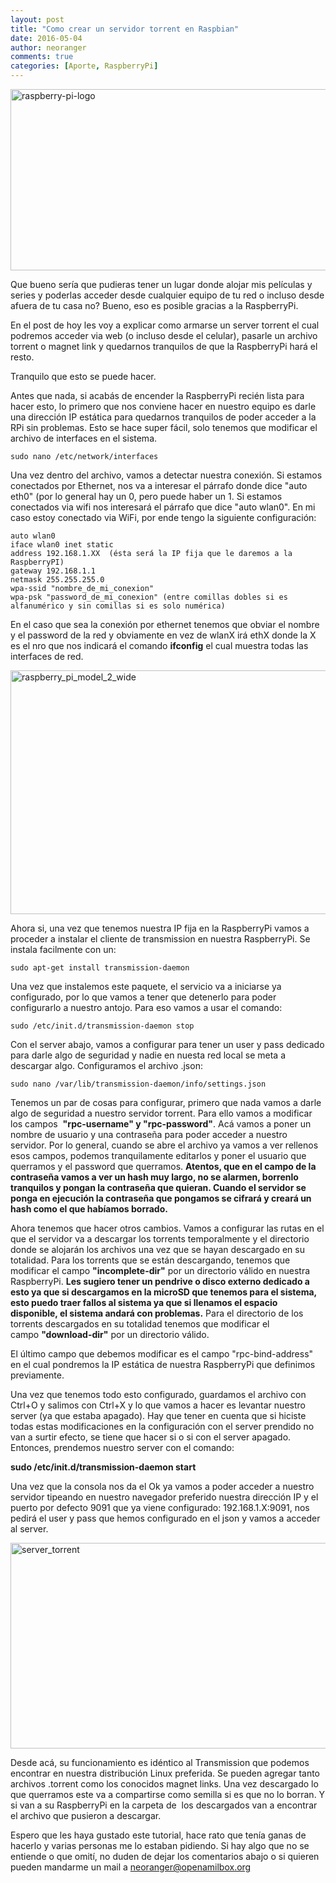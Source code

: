 ```yaml
---
layout: post
title: "Como crear un servidor torrent en Raspbian"
date: 2016-05-04
author: neoranger
comments: true
categories: [Aporte, RaspberryPi]
---
```

<img class="  wp-image-2723 aligncenter" src="https://blogneositelinux.files.wordpress.com/2016/10/raspberry-pi-logo.jpg" alt="raspberry-pi-logo" width="580" height="290" />

Que bueno sería que pudieras tener un lugar donde alojar mis películas y series y poderlas acceder desde cualquier equipo de tu red o incluso desde afuera de tu casa no? Bueno, eso es posible gracias a la RaspberryPi.

En el post de hoy les voy a explicar como armarse un server torrent el cual podremos acceder via web (o incluso desde el celular), pasarle un archivo torrent o magnet link y quedarnos tranquilos de que la RaspberryPi hará el resto.

Tranquilo que esto se puede hacer.

Antes que nada, si acabás de encender la RaspberryPi recién lista para hacer esto, lo primero que nos conviene hacer en nuestro equipo es darle una dirección IP estática para quedarnos tranquilos de poder acceder a la RPi sin problemas. Esto se hace super fácil, solo tenemos que modificar el archivo de interfaces en el sistema.

`sudo nano /etc/network/interfaces`

Una vez dentro del archivo, vamos a detectar nuestra conexión. Si estamos conectados por Ethernet, nos va a interesar el párrafo donde dice "auto eth0" (por lo general hay un 0, pero puede haber un 1. Si estamos conectados via wifi nos interesará el párrafo que dice "auto wlan0". En mi caso estoy conectado via WiFi, por ende tengo la siguiente configuración:

```
auto wlan0
iface wlan0 inet static
address 192.168.1.XX  (ésta será la IP fija que le daremos a la RaspberryPI)
gateway 192.168.1.1
netmask 255.255.255.0
wpa-ssid "nombre_de_mi_conexion"
wpa-psk "password_de_mi_conexion" (entre comillas dobles si es alfanumérico y sin comillas si es solo numérica)
```

En el caso que sea la conexión por ethernet tenemos que obviar el nombre y el password de la red y obviamente en vez de wlanX irá ethX donde la X es el nro que nos indicará el comando **ifconfig** el cual muestra todas las interfaces de red.

<img class="  wp-image-2731 aligncenter" src="https://blogneositelinux.files.wordpress.com/2016/10/raspberry_pi_model_2_wide.jpg" alt="raspberry_pi_model_2_wide" width="535" height="390" />

Ahora si, una vez que tenemos nuestra IP fija en la RaspberryPi vamos a proceder a instalar el cliente de transmission en nuestra RaspberryPi. Se instala facilmente con un:

`sudo apt-get install transmission-daemon`

Una vez que instalemos este paquete, el servicio va a iniciarse ya configurado, por lo que vamos a tener que detenerlo para poder configurarlo a nuestro antojo. Para eso vamos a usar el comando:

`sudo /etc/init.d/transmission-daemon stop`

Con el server abajo, vamos a configurar para tener un user y pass dedicado para darle algo de seguridad y nadie en nuesta red local se meta a descargar algo. Configuramos el archivo .json:

`sudo nano /var/lib/transmission-daemon/info/settings.json`

Tenemos un par de cosas para configurar, primero que nada vamos a darle algo de seguridad a nuestro servidor torrent. Para ello vamos a modificar los campos  **"rpc-username" y "rpc-password"**. Acá vamos a poner un nombre de usuario y una contraseña para poder acceder a nuestro servidor. Por lo general, cuando se abre el archivo ya vamos a ver rellenos esos campos, podemos tranquilamente editarlos y poner el usuario que querramos y el password que querramos. **Atentos, que en el campo de la contraseña vamos a ver un hash muy largo, no se alarmen, borrenlo tranquilos y pongan la contraseña que quieran. Cuando el servidor se ponga en ejecución la contraseña que pongamos se cifrará y creará un hash como el que habíamos borrado.**

Ahora tenemos que hacer otros cambios. Vamos a configurar las rutas en el que el servidor va a descargar los torrents temporalmente y el directorio donde se alojarán los archivos una vez que se hayan descargado en su totalidad.
Para los torrents que se están descargando, tenemos que modificar el campo **"incomplete-dir"** por un directorio válido en nuestra RaspberryPi. **Les sugiero tener un pendrive o disco externo dedicado a esto ya que si descargamos en la microSD que tenemos para el sistema, esto puedo traer fallos al sistema ya que si llenamos el espacio disponible, el sistema andará con problemas.**
Para el directorio de los torrents descargados en su totalidad tenemos que modificar el campo **"download-dir"** por un directorio válido.

El último campo que debemos modificar es el campo "rpc-bind-address" en el cual pondremos la IP estática de nuestra RaspberryPi que definimos previamente.

Una vez que tenemos todo esto configurado, guardamos el archivo con Ctrl+O y salimos con Ctrl+X y lo que vamos a hacer es levantar nuestro server (ya que estaba apagado). Hay que tener en cuenta que si hiciste todas estas modificaciones en la configuración con el server prendido no van a surtir efecto, se tiene que hacer si o si con el server apagado. Entonces, prendemos nuestro server con el comando:

**sudo /etc/init.d/transmission-daemon start**

Una vez que la consola nos da el Ok ya vamos a poder acceder a nuestro servidor tipeando en nuestro navegador preferido nuestra dirección IP y el puerto por defecto 9091 que ya viene configurado: 192.168.1.X:9091, nos pedirá el user y pass que hemos configurado en el json y vamos a acceder al server.

<img class="  wp-image-2811 aligncenter" src="https://blogneositelinux.files.wordpress.com/2016/10/server_torrent.png" alt="server_torrent" width="586" height="329" />

Desde acá, su funcionamiento es idéntico al Transmission que podemos encontrar en nuestra distribución Linux preferida. Se pueden agregar tanto archivos .torrent como los conocidos magnet links. Una vez descargado lo que querramos este va a compartirse como semilla si es que no lo borran. Y si van a su RaspberryPi en la carpeta de  los descargados van a encontrar el archivo que pusieron a descargar.

Espero que les haya gustado este tutorial, hace rato que tenía ganas de hacerlo y varias personas me lo estaban pidiendo. Si hay algo que no se entiende o que omití, no duden de dejar los comentarios abajo o si quieren pueden mandarme un mail a neoranger@openamilbox.org
